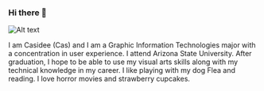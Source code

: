 ### Hi there 👋

![Alt text](https://4kwallpapers.com/images/walls/thumbs_3t/15418.jpeg)

I am Casidee (Cas) and I am a Graphic Information Technologies major with a concentration in user experience.
I attend Arizona State University. After graduation, I hope to be able to use my visual arts skills along with my technical knowledge in my career.
I like playing with my dog Flea and reading. I love horror movies and strawberry cupcakes. 
<!--
**cnfishe4/cnfishe4** is a ✨ _special_ ✨ repository because its `README.md` (this file) appears on your GitHub profile.

